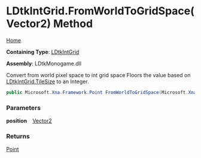 # LDtkIntGrid\.FromWorldToGridSpace\(Vector2\) Method

[Home](../../../README.md)

**Containing Type**: [LDtkIntGrid](../README.md)

**Assembly**: LDtkMonogame\.dll

  
 Convert from world pixel space to int grid space Floors the value based on [LDtkIntGrid.TileSize](../TileSize/README.md) to an Integer\. 

```csharp
public Microsoft.Xna.Framework.Point FromWorldToGridSpace(Microsoft.Xna.Framework.Vector2 position)
```

### Parameters

**position** &ensp; [Vector2](https://docs.microsoft.com/en-us/dotnet/api/microsoft.xna.framework.vector2)

### Returns

[Point](https://docs.microsoft.com/en-us/dotnet/api/microsoft.xna.framework.point)

